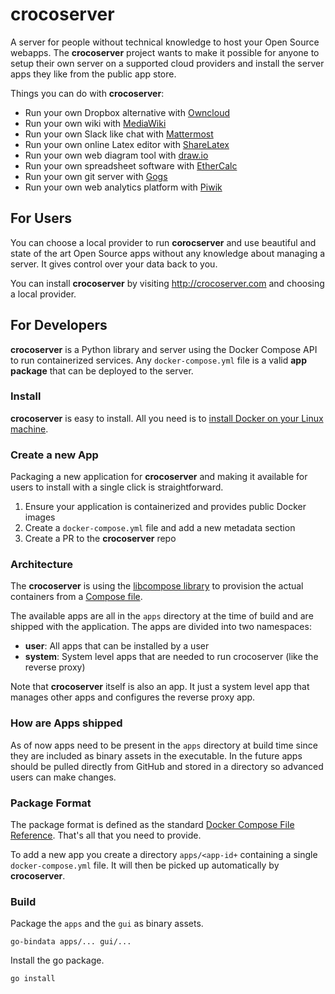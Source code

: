 # crocoserver

A server for people without technical knowledge to host your Open Source webapps.
The **crocoserver** project wants to make it possible for anyone to setup their
own server on a supported cloud providers and install the server apps they like from the
public app store.

Things you can do with **crocoserver**:

- Run your own Dropbox alternative with [Owncloud](crocoserver/packages/owncloud/)
- Run your own wiki with [MediaWiki](https://www.mediawiki.org/wiki/MediaWiki)
- Run your own Slack like chat with [Mattermost](http://www.mattermost.org/)
- Run your own online Latex editor with [ShareLatex](http://sharelatex.com/)
- Run your own web diagram tool with [draw.io](http://draw.io)
- Run your own spreadsheet software with [EtherCalc](https://ethercalc.net/)
- Run your own git server with [Gogs](http://draw.io)
- Run your own web analytics platform with [Piwik](https://piwik.org/)

## For Users

You can choose a local provider to run **corocserver** and use
beautiful and state of the art Open Source apps without any
knowledge about managing a server. It gives control over
your data back to you.

You can install **crocoserver** by visiting http://crocoserver.com and choosing
a local provider.

## For Developers

**crocoserver** is a Python library and server using the Docker Compose API to run
containerized services.  Any `docker-compose.yml` file is a valid **app package**
that can be deployed to the server.

### Install

**crocoserver** is easy to install. All you need is to [install Docker on your Linux machine](https://docs.docker.com/linux/step_one/).


### Create a new App

Packaging a new application for **crocoserver** and making it available for users
to install with a single click is straightforward.

1. Ensure your application is containerized and provides public Docker images
2. Create a `docker-compose.yml` file and add a new metadata section
3. Create a PR to the **crocoserver** repo

### Architecture

The **crocoserver** is using the [libcompose library](https://godoc.org/github.com/docker/libcompose)
to provision the actual containers from a [Compose file](https://docs.docker.com/compose/compose-file/).

The available apps are all in the `apps` directory at the time of build and are shipped with the application.
The apps are divided into two namespaces:
- **user**: All apps that can be installed by a user
- **system**: System level apps that are needed to run crocoserver (like the reverse proxy)

Note that **crocoserver** itself is also an app. It just a system level app that manages other apps
and configures the reverse proxy app.

### How are Apps shipped

As of now apps need to be present in the `apps` directory at build time since they are included as binary
assets in the executable. In the future apps should be pulled directly from GitHub and stored in a directory
so advanced users can make changes.

### Package Format

The package format is defined as the standard
[Docker Compose File Reference](https://docs.docker.com/compose/compose-file/).
That's all that you need to provide.

To add a new app you create a directory `apps/<app-id+` containing a single
`docker-compose.yml` file. It will then be picked up automatically by **crocoserver**.


### Build

Package the `apps` and the `gui` as binary assets.

```
go-bindata apps/... gui/...
```

Install the go package.

```
go install
```

